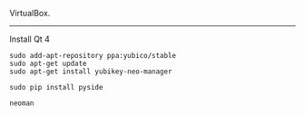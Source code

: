 
VirtualBox.

----
Install Qt 4

```
sudo add-apt-repository ppa:yubico/stable
sudo apt-get update
sudo apt-get install yubikey-neo-manager

sudo pip install pyside

neoman
```

